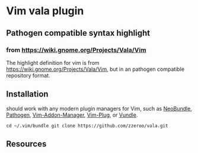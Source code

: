 # Vim vala plugin
## Pathogen compatible syntax highlight
### from https://wiki.gnome.org/Projects/Vala/Vim

The highlight definition for vim is from https://wiki.gnome.org/Projects/Vala/Vim,
but in an pathogen compatible repository format.

## Installation

should work with any modern plugin managers for Vim, such as
[NeoBundle][3], [Pathogen][2], [Vim-Addon-Manager][5], [Vim-Plug][6], or
[Vundle][1].

`
cd ~/.vim/bundle
git clone https://github.com/zzeroo/vala.git
`

## Resources

[0]: https://github.com/zzeroo/vala/tree/master
[1]: https://github.com/gmarik/Vundle.vim
[2]: https://github.com/tpope/vim-pathogen
[3]: https://github.com/Shougo/neobundle.vim
[4]: http://www.vim.org/
[5]: https://github.com/MarcWeber/vim-addon-manager
[6]: https://github.com/junegunn/vim-plug/
<!--
vim:tw=79:sw=4:
-->

